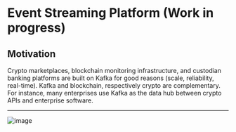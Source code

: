 # Event Streaming Platform (Work in progress)

## Motivation

Crypto marketplaces, blockchain monitoring infrastructure, and custodian banking platforms are built on Kafka for good reasons (scale, reliability, real-time). Kafka and blockchain, respectively crypto are complementary. For instance, many enterprises use Kafka as the data hub between crypto APIs and enterprise software.
 
<hr>

![image](https://user-images.githubusercontent.com/76512851/204851065-fc43bc57-2395-4570-9627-18a34926fa25.png)

